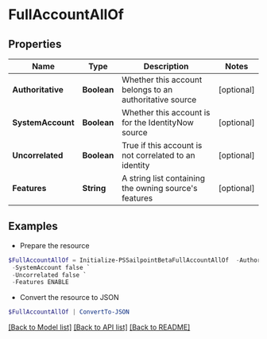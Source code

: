 # FullAccountAllOf
## Properties

Name | Type | Description | Notes
------------ | ------------- | ------------- | -------------
**Authoritative** | **Boolean** | Whether this account belongs to an authoritative source | [optional] 
**SystemAccount** | **Boolean** | Whether this account is for the IdentityNow source | [optional] 
**Uncorrelated** | **Boolean** | True if this account is not correlated to an identity | [optional] 
**Features** | **String** | A string list containing the owning source&#39;s features | [optional] 

## Examples

- Prepare the resource
```powershell
$FullAccountAllOf = Initialize-PSSailpointBetaFullAccountAllOf  -Authoritative false `
 -SystemAccount false `
 -Uncorrelated false `
 -Features ENABLE
```

- Convert the resource to JSON
```powershell
$FullAccountAllOf | ConvertTo-JSON
```

[[Back to Model list]](../README.md#documentation-for-models) [[Back to API list]](../README.md#documentation-for-api-endpoints) [[Back to README]](../README.md)

